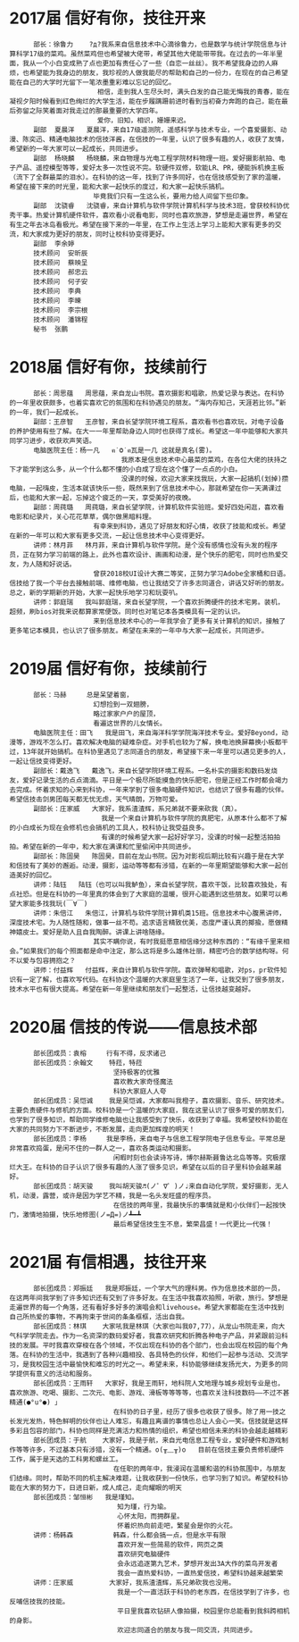 # 2017届 信好有你，技往开来
          部长：徐鲁力    ?д?我系来自信息技术中心滴徐鲁力，也是数学与统计学院信息与计算科学17级的菜鸡。虽然菜鸡但也希望被大佬带，希望其他大佬能带带我。在过去的一年半里面，我从一个小白变成熟了点也更加有责任心了一些（自恋一丝丝）。我不希望我身边的人麻烦，也希望能为我身边的朋友，我珍视的人做我能尽的帮助和自己的一份力，在现在的自己希望能在自己的大学时光留下一笔浓墨重彩难以忘记的回忆。
                          相信，走到我人生尽头时，满头白发的自己能无悔我的青春，能在凝视夕阳时候看到红色绚烂的大学生活，能在步履蹒跚前进时看到当初奋力奔跑的自己，能在最后弥留之际笑着面对我走过的那最重要的大学四年。
                          爱你，旧知，相识，姗姗来迟。
          副部  夏晨洋   夏晨洋，来自17级遥测院，遥感科学与技术专业，一个喜爱摄影、动漫、陈奕迅、精通电脑技术的信技洋酱，在信技的一年里，认识了很多有趣的人，收获了友情，希望新的一年大家可以一起成长，共同进步。
          副部  杨晓麟   杨晓麟，来自物理与光电工程学院材料物理一班。爱好摄影航拍、电子产品、遥控模型等等，爱好太多一次性说不完。软硬件双修，软能LR、PR，硬能拆机换主板（流下了全群最菜的泪水）。在科协的这一年，找到了许多同好，也在信技感受到了家的温暖，希望在接下来的时光里，能和大家一起快乐的度过，和大家一起快乐搞机。
                         毕竟我们只有一生这么长，要用力给人间留下些印象。
          副部  沈骁睿   沈骁睿，来自计算机与软件学院计算机科学与技术3班，曾获校科协优秀干事。热爱计算机硬件软件，喜欢看小说看电影，同时也喜欢旅游，梦想是走遍世界，希望在有生之年去冰岛看极光。希望在接下来的一年里，在工作上生活上学习上能和大家有更多的交流，和大家成为更好的朋友，同时让校科协变得更好。
          副部  李余婷   
          技术顾问  安昕辰
          技术顾问  蔡映呈
          技术顾问  郝忠云
          技术顾问  何子安
          技术顾问  李典
          技术顾问  李暕
          技术顾问  李宗根
          技术顾问  潘锦程
          秘书  张鹏

# 2018届 信好有你，技续前行
          部长：周思蕴   周思蕴，来自龙山书院。喜欢摄影和唱歌，热爱记录与表达。在科协的一年里收获颇多，也着实喜欢它的氛围和在科协遇见的朋友。“海内存知己，天涯若比邻。”新的一年，我们一起成长。
          副部：王彦智   王彦智，来自长望学院环境工程系，喜欢看书也喜欢玩，对电子设备的养护使用有些了解。在大一一年里帮助身边人同时也获得了成长。希望这一年中能够和大家共同学习进步，收获欢声笑语。
          电脑医院主任：杨一凡   ฅ˙Ⱉ˙ฅ瓦是一几 这就是真名(雾)。
                                我原本是信息技术中心最菜的菜鸡，在各位大佬的扶持之下才能学到这么多，从一个什么都不懂的小白成了现在这个懂了一点点的小白。
                                没课的时候，欢迎大家来找我玩，大家一起搞机(划掉)攒电脑，一起嗨皮，生活本就该快乐一些，既然来到了信息技术中心，那就希望在你一天满课过后，也能和大家一起，忘掉这个疲乏的一天，享受美好的夜晚。
          副部：周莼璐   周莼璐，来自长望学院，计算机软件实验班。爱好四处闲逛，喜欢看电影和纪录片，关心花花草草，偶尔做黑暗料理。
                         有幸来到科协，遇见了好朋友和好心情，收获了技能和成长。希望在新的一年可以和大家有更多交流，一起让信息技术中心变得更好。
          讲师：林月菲   林月菲，来自计算机与软件学院。是个没有感情也没有头发的程序员，正在努力学习前端的路上，此外也喜欢设计、画画和动漫，是个快乐的肥宅，同时也热爱交友，为人随和好说话。
                         曾获2018校UI设计大赛二等奖，正努力学习Adobe全家桶和日语。信技给了我一个平台去接触前端、维修电脑，也让我结交了许多志同道合，讲话又好听的朋友。总之，新的学期新的开始，大家一起快乐地学习和玩耍叭。
          讲师：郭庭瑞   我叫郭庭瑞，来自长望学院，一个喜欢折腾硬件的技术宅男。装机，超频，刷bios对我来说都算家常便饭。同时也对笔记本各类模具有一定的认识。
                         来到信息技术中心的一年我学会了更多有关计算机的知识，接触了更多笔记本模具，也认识了很多朋友。希望在未来的一年中与大家一起成长，共同进步。

# 2019届 信好有你，技续前行
          部长：马赫     总是呆望着窗，
                         幻想捡到一双翅膀，
                         略过家家户户的屋顶，
                         看遍这世界的儿女情长。
          电脑医院主任：田飞   我是田飞，来自海洋科学学院海洋技术专业。爱好Beyond，动漫等，游戏不怎么打。喜欢解决电脑的疑难杂症。对手机也较为了解，换电池换屏幕换小板都干过，13年就开始搞机。在科协里遇见了志同道合的朋友，希望接下来一年里可以遇见更多的人，一起让信技变得更好。
          副部长：戴逸飞   戴逸飞，来自长望学院环境工程系。一名朴实的摄影和数码发烧友，爱好记录生活的点点滴滴。平日是一个极尽所能摸鱼的快乐肥宅，但是正经工作时都会竭力去完成。怀着求知的心来到科协，一年来学到了很多电脑硬件知识，也结识了很多有趣的伙伴。希望信技击剑男团每天都无忧无虑，天气晴朗，万物可爱。
          副部长：庄家威   大家好，我系渣渣辉，系兄弟就不要来砍我（真）。
                           我是一个来自计算机与软件学院的真肥宅，从原本什么都不了解的小白成长为现在会修机也会搞机的工具人，校科协让我受益良多。
                           有课的时候希望大家一起好好学习，没课的时候一起整活拍拍拍。希望在新的一年中，和大家在满课和忙里偷闲中共同进步。
          副部长：陈固昊   陈固昊，目前在龙山书院。因为对影视后期比较有兴趣于是在大学和信技有了美妙的邂逅。动漫，摄影，运动等等都有涉猎，在新的一年里期望能够和大家一起创造美好的回忆。
          讲师：陆钰   陆钰（也可以叫我鲈鱼），来自长望学院，喜欢干饭，比较喜欢独处，有点社恐。但是在科协的一年里真的体会到了大家庭的温暖，很开心能遇到这些朋友。如果可以希望大家能多找我玩(￣∀￣)
          讲师：朱倍江   朱倍江，计算机与软件学院计算机类15班。信息技术中心腹黑讲师，深度技术宅。为人随性随和，做事一丝不苟。追求语言精致优美，态度严谨认真的揶揄，愿做精神嬉皮士。爱好是助人且自我陶醉。讲课上讲啥随缘。
                         其实不瞒你说，有时我挺愿意相信缘分这种东西的：“有缘千里来相会。”如果我们的每个照面都是命中注定，那么这将是多么雄伟壮丽，精密巧合的数学结构呀。何不以爱与包容拥抱之？
          讲师：付益辉   付益辉，来自计算机与软件学院。喜欢弹琴和唱歌，对ps，pr软件知识有一定了解，也喜欢写代码。在科协这个温暖的大家庭里生活了一年，让我交到了很多朋友，技术水平也有很大提高。希望在新一年里继续和朋友们一起整活，让信技越变越好。

# 2020届 信技的传说——信息技术部
          部长团成员：袁榕     行有不得，反求诸己
          部长团成员：余翰文    特菈，特菈
                              坚持极客的优雅
                              喜欢教大家奇怪魔法
                              科协大家庭人人夸
          部长团成员：吴恺诚    我是吴恺诚，大家都叫我橙子，喜欢摄影、音乐、研究技术。主要负责硬件与修机的方面。校科协是一个温暖的大家庭，我在这里认识了很多可爱的朋友们，也学到了很多知识，帮助同学维修电脑也让我感受到了快乐，收获到了幸福。我希望校科协能在大家的共同努力下不断进步，不断发展，走向更加辉煌的明天！
          部长团成员：李杨     我是李杨，来自电子与信息工程学院电子信息专业。平常总是非常喜欢捣蛋，是闲不住的一群人之一，喜欢各类运动和摄影。
                              闲暇时刻也会读诗写诗，博尔赫斯聂鲁达北岛等等。究极摆烂大王。在科协的日子认识了很多有趣的人涨了很多见识，希望在以后的日子里科协会越来越好。
          部长团成员：胡天骏    我叫胡天骏♬(ノ゜∇゜)ノ♩来自自动化学院，爱好摄影，无人机，动漫，露营，或许是因为学艺不精，我是一名头发旺盛的程序员。
                              在信技的两年里，我最快乐的事情就是和小伙伴们一起按快门，激情地拍摄，快乐地修图(ノ=Д=)ノ┻━┻
                              最后希望信技生生不息，繁荣昌盛！一代更比一代强！

# 2021届 有信相遇，技往开来
          部长团成员：郑振廷   我是郑振廷，一个学大气的理科男。作为信息技术部的一员，在这两年间我学到了许多知识还有交到了许多好友。在生活中我喜欢拍照，听歌，旅行。梦想是走遍世界的每一个角落，还有看好多好多的演唱会和livehouse。希望大家都能在生活中找到自己所热爱的事物，不再拘束于世间的条条框框，活出自我。
          部长团成员：林琪    大家吼我是林琪（大家也叫我07,77），从龙山书院走来，向大气科学学院走去。作为一名资深的数码爱好者，我喜欢研究和折腾各种电子产品，并紧跟前沿科技的发展。平时我喜欢穿梭在各个领域，不仅出现在科协的各个部门，也会出现在校园的每个角落。在科协的生活中，我遇到了各种兴趣相投、各具特色的伙伴，和他们一起参与活动、交流学习，是我校园生活中最愉快和难忘的时光之一。希望未来，科协能够继续发扬光大，为更多的同学提供有意义的活动和服务。
          部长团成员：王雨轩   大家好，我是王雨轩，地科院人文地理与城乡规划专业是也，喜欢旅游、吃喝、摄影、二次元、电影、游戏、滑板等等等等，也喜欢关注科技数码——不过不甚精通(●°u°●)​ 」
                              在科协的日子里，经历了很多也收获了很多。除了用一技之长发光发热，特色鲜明的伙伴也让人难忘，有趣且离谱的事情也总让人会心一笑。信技就是这样多彩且包容的部门，科协也同样是充满活力和热情的组织，希望也相信未来的科协会越走越精彩
          部长团成员：于航    大家好，我是于航，来自光电信息工程专业，爱好硬件和游戏制作等等许多，不过基本只有涉猎，没有一个精通。o(╥﹏╥)o   目前在信技主要负责修机硬件工作，属于是天选的工科男和螺丝工。
                              在任职的两年中，我浸润在温暖和谐的科协氛围中，与朋友们结缘。同时，帮助不同的机主解决难题，让我收获到一份快乐，也学习到了知识。希望校科协能在大家的努力下，日进日新，成人成己，走向耀眼的明天
          部长团成员：邹恒彬   我是瑾知。
                               知为瑾，行为瑜。
                               心怀太阳，而拥群星。
                               怀着炽热向前走吧，繁星会是你的火花。
          讲师：杨韩森          韩森，什么都会搞一点，但是水平有限
                               喜欢开发一些简易的软件，网页之类
                               喜欢研究电脑硬件
                               会永远追逐第九艺术，梦想开发出3A大作的菜鸟开发者
                               我会一直热爱科协，一直热爱信技，希望科协越来越繁荣
          讲师：庄家威         大家好，我系渣渣辉，系兄弟砍我也没用。
                               我是一个一直活跃于科协的老东西，在信技学到了许多，也反哺信技我的技能。
                               平日里我喜欢钻研人像拍摄，校园里你总能看到我斜跨相机的身影。
                               欢迎志同道合的朋友与我一同交流，共同进步。
